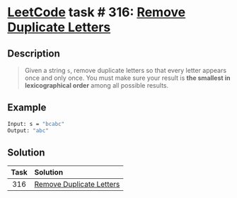 # [LeetCode][leetcode] task # 316: [Remove Duplicate Letters][task]

Description
-----------

> Given a string `s`, remove duplicate letters so that every letter appears once and only once.
> You must make sure your result is **the smallest in lexicographical order** among all possible results.

Example
-------

```sh
Input: s = "bcabc"
Output: "abc"
```

Solution
--------

| Task | Solution                             |
|:----:|:-------------------------------------|
| 316  | [Remove Duplicate Letters][solution] |


[leetcode]: <http://leetcode.com/>
[task]: <https://leetcode.com/problems/remove-duplicate-letters/>
[solution]: <https://github.com/wellaxis/praxis-leetcode/blob/main/src/main/java/com/witalis/praxis/leetcode/task/h4/p316/option/Practice.java>
